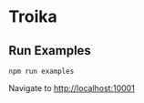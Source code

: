 # Troika

## Run Examples
```
npm run examples
```
Navigate to [http://localhost:10001](http://localhost:10001)